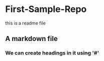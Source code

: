 # First-Sample-Repo
this is a readme file

## A markdown file

### We can create headings in it using '#'
